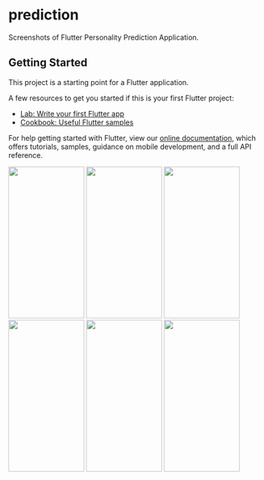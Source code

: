 # prediction

Screenshots of Flutter Personality Prediction Application. 

## Getting Started

This project is a starting point for a Flutter application.

A few resources to get you started if this is your first Flutter project:

- [Lab: Write your first Flutter app](https://flutter.dev/docs/get-started/codelab)
- [Cookbook: Useful Flutter samples](https://flutter.dev/docs/cookbook)

For help getting started with Flutter, view our
[online documentation](https://flutter.dev/docs), which offers tutorials,
samples, guidance on mobile development, and a full API reference.


<img src="https://user-images.githubusercontent.com/64414060/204724003-decbf8d8-ae77-4fbd-a71c-193714e18ccc.jpg" width="150" height="300">
<img src="https://user-images.githubusercontent.com/64414060/204724026-aadc168f-0a96-4596-b6e8-d0ecb7500653.jpg" width="150" height="300">
<img src="https://user-images.githubusercontent.com/64414060/204724029-ba3708c6-b4ec-4ec0-9705-31ec743eb8b4.jpg" width="150" height="300">
<img src="https://user-images.githubusercontent.com/64414060/204724034-d0ead5f0-9756-4c69-83a3-1d7bb94a6e41.jpg" width="150" height="300">
<img src="https://user-images.githubusercontent.com/64414060/204724038-6c781364-aaaf-4286-baaa-249eea4ce714.jpg" width="150" height="300">
<img src="https://user-images.githubusercontent.com/64414060/204724043-1ff7091b-458c-49b7-b88e-94d86d8ba9b0.jpg" width="150" height="300">
